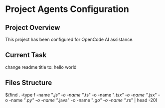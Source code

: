 # Project Agents Configuration

## Project Overview
This project has been configured for OpenCode AI assistance.

## Current Task
change readme title to: hello world

## Files Structure
$(find . -type f -name "*.js" -o -name "*.ts" -o -name "*.tsx" -o -name "*.jsx" -o -name "*.py" -o -name "*.java" -o -name "*.go" -o -name "*.rs" | head -20)

